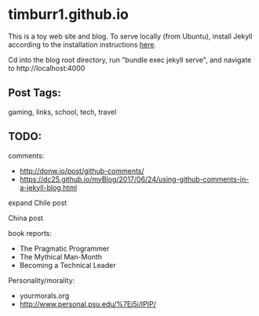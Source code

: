 # timburr1.github.io
This is a toy web site and blog. To serve locally (from Ubuntu), install Jekyll according to the installation instructions [here](https://jekyllrb.com/docs/).  

Cd into the blog root directory, run "bundle exec jekyll serve", and navigate to http://localhost:4000  

## Post Tags:
gaming, links, school, tech, travel  

## TODO:
comments:  
* http://donw.io/post/github-comments/
* https://dc25.github.io/myBlog/2017/06/24/using-github-comments-in-a-jekyll-blog.html

expand Chile post  

China post  

book reports:  
* The Pragmatic Programmer  
* The Mythical Man-Month  
* Becoming a Technical Leader  

Personality/morality:  
* yourmorals.org
* http://www.personal.psu.edu/%7Ej5j/IPIP/
